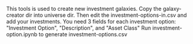 This tools is used to create new investment galaxies.
Copy the galaxy-creator dir into universe dir.
Then edit the investment-options-in.csv and add your investments.
You need 3 fields for each investment option: "Investment Option", "Description", and "Asset Class"
Run investment-option.ipynb to generate investment-options.csv